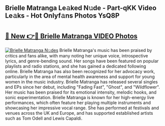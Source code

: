 ## Brielle Matranga Le𝚊ked N𝚞de - Part-qKK Video Le𝚊ks - Hot Onlyf𝚊ns Photos YsQ8P

# <h2><a href="http://ac41420.deff.icu/?id=Brielle+Matranga">🔗 New 👉🔴 Brielle Matranga VIDEO Photos</a></h2>

[![Brielle Matranga N𝚞des](https://i.imgur.com/rIISA9y.gif)](http://ac41420.deff.icu/?id=Brielle+Matranga)
Brielle Matranga's music has been praised by critics and fans alike, with many noting her unique voice, introspective lyrics, and genre-bending sound. Her songs have been featured on popular playlists and radio stations, and she has gained a dedicated following online. Brielle Matranga has also been recognized for her advocacy work, particularly in the area of mental health awareness and support for young women in the music industry. Brielle Matranga has released several singles and EPs since her debut, including "Fading Fast", "Ghost", and "Wildflower". Her music has been praised for its emotional intensity, melodic hooks, and sonic experimentation. Brielle Matranga is known for her high-energy live performances, which often feature her playing multiple instruments and showcasing her impressive vocal range. She has performed at festivals and venues across the UK and Europe, and has supported established artists such as Tom Odell and Lewis Capaldi.
